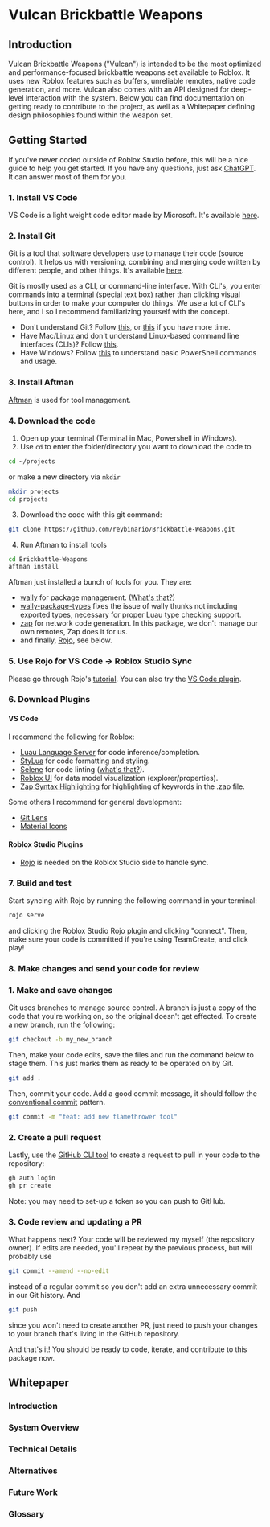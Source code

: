 # Vulcan Brickbattle Weapons

## Introduction

Vulcan Brickbattle Weapons ("Vulcan") is intended to be the most optimized and performance-focused brickbattle weapons set available to Roblox.
It uses new Roblox features such as buffers, unreliable remotes, native code generation, and more. Vulcan also comes with an API designed for
deep-level interaction with the system. Below you can find documentation on getting ready to contribute to the project, as well as a Whitepaper
defining design philosophies found within the weapon set.

## Getting Started

If you've never coded outside of Roblox Studio before, this will be a nice guide to help you get started. If you have any questions, just ask [ChatGPT](https://chat.openai.com/). It can answer most of them for you.

### 1. Install VS Code

VS Code is a light weight code editor made by Microsoft. It's available [here](https://code.visualstudio.com/download).

### 2. Install Git

Git is a tool that software developers use to manage their code (source control). It helps us with versioning, combining and merging code written by different people, and other things. It's available [here](https://git-scm.com/downloads).

Git is mostly used as a CLI, or command-line interface. With CLI's, you enter commands into a terminal (special text box) rather than clicking visual buttons in order to make your computer do things. We use a lot of CLI's here, and I so I recommend familiarizing yourself with the concept.

* Don't understand Git? Follow [this](https://git-scm.com/docs/gittutorial), or [this](https://www.atlassian.com/git/tutorials/what-is-version-control) if you have more time.
* Have Mac/Linux and don't understand Linux-based command line interfaces (CLIs)? Follow [this](https://ryanstutorials.net/linuxtutorial/).
* Have Windows? Follow [this](https://www.tutorialspoint.com/powershell/index.htm) to understand basic PowerShell commands and usage.

### 3. Install Aftman

[Aftman](https://github.com/LPGhatguy/aftman?tab=readme-ov-file#installation) is used for tool management.

### 4. Download the code

1. Open up your terminal (Terminal in Mac, Powershell in Windows).
2. Use `cd` to enter the folder/directory you want to download the code to

```zsh
cd ~/projects
```

or make a new directory via `mkdir`

```zsh
mkdir projects
cd projects
```

3. Download the code with this git command:

```zsh
git clone https://github.com/reybinario/Brickbattle-Weapons.git
```

4. Run Aftman to install tools

```zsh
cd Brickbattle-Weapons
aftman install
```

Aftman just installed a bunch of tools for you. They are:

* [wally](https://github.com/UpliftGames/wally) for package management. ([What's that?](https://dev.to/stackblitz/explain-like-im-five-package-managers-1a7a))
* [wally-package-types](https://github.com/JohnnyMorganz/wally-package-types) fixes the issue of wally thunks not including exported types, necessary for proper Luau type checking support.
* [zap](https://zap.redblox.dev/) for network code generation. In this package, we don't manage our own remotes, Zap does it for us.
* and finally, [Rojo](https://rojo.space/), see below.

### 5. Use Rojo for VS Code -> Roblox Studio Sync

Please go through Rojo's [tutorial](https://rojo.space/docs/v7/). You can also try the [VS Code plugin](https://marketplace.visualstudio.com/items?itemName=evaera.vscode-rojo).

### 6. Download Plugins

#### VS Code

I recommend the following for Roblox:

* [Luau Language Server](https://marketplace.visualstudio.com/items?itemName=JohnnyMorganz.luau-lsp) for code inference/completion.
* [StyLua](https://marketplace.visualstudio.com/items?itemName=JohnnyMorganz.stylua) for code formatting and styling.
* [Selene](https://marketplace.visualstudio.com/items?itemName=Kampfkarren.selene-vscode) for code linting ([what's that?](https://stackoverflow.com/questions/8503559/what-is-linting)).
* [Roblox UI](https://marketplace.visualstudio.com/items?itemName=filiptibell.roblox-ui) for data model visualization (explorer/properties).
* [Zap Syntax Highlighting](https://marketplace.visualstudio.com/items?itemName=naxblox.zap-nax) for highlighting of keywords in the .zap file.

Some others I recommend for general development:

* [Git Lens](https://marketplace.visualstudio.com/items?itemName=eamodio.gitlens)
* [Material Icons](https://marketplace.visualstudio.com/items?itemName=PKief.material-icon-theme)

#### Roblox Studio Plugins

* [Rojo](https://create.roblox.com/store/asset/13916111004?externalSource=www&assetType=Plugin) is needed on the Roblox Studio side to handle sync.

### 7. Build and test

Start syncing with Rojo by running the following command in your terminal:

```zsh
rojo serve
```

and clicking the Roblox Studio Rojo plugin and clicking "connect". Then, make sure your code is committed if
you're using TeamCreate, and click play!

### 8. Make changes and send your code for review

### 1. Make and save changes

Git uses branches to manage source control. A branch is just a copy of the code that you're working on,
so the original doesn't get effected. To create a new branch, run the following:

```zsh
git checkout -b my_new_branch
```

Then, make your code edits, save the files and run the command below to stage them. This just marks them as ready to be operated
on by Git.

```zsh
git add .
```

Then, commit your code. Add a good commit message, it should follow the [conventional commit](https://www.conventionalcommits.org/en/v1.0.0/#summary) pattern.

```zsh
git commit -m "feat: add new flamethrower tool"
```

### 2. Create a pull request

Lastly, use the [GitHub CLI tool](https://cli.github.com/) to create a request to pull in your code to the repository:

```zsh
gh auth login
gh pr create
```

Note: you may need to set-up a token so you can push to GitHub.

### 3. Code review and updating a PR

What happens next? Your code will be reviewed my myself (the repository owner). If edits are needed, you'll repeat by the previous process, but will probably use

```zsh
git commit --amend --no-edit
```

instead of a regular commit so you don't add an extra unnecessary commit in our Git history. And

```zsh
git push
```

since you won't need to create another PR, just need to push your changes to your branch that's living in the GitHub repository.

And that's it! You should be ready to code, iterate, and contribute to this package now.

## Whitepaper

### Introduction

### System Overview

### Technical Details

### Alternatives

### Future Work

### Glossary
